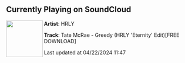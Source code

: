 ## Currently Playing on SoundCloud

[<img align="left" width="100" src="https://i1.sndcdn.com/artworks-XPzeeEHl567w08Ix-xmHhKw-t500x500.jpg">](https://soundcloud.com/hrly11/tate-mcrae-greedy-hrly-eternity-edit)

**Artist**: HRLY 

**Track**: Tate McRae - Greedy (HRLY 'Eternity' Edit)[FREE DOWNLOAD]

Last updated at 04/22/2024 11:47
